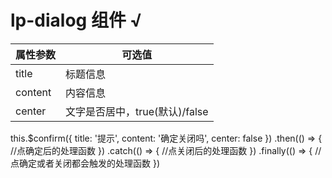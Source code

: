 # lp-dialog 组件  √


属性参数     | 可选值
-------- | ----- 
title | 标题信息
content  | 内容信息
center | 文字是否居中，true(默认)/false


this.$confirm({
    title: '提示',
    content: '确定关闭吗',
    center: false
})
.then(() => {
    //点确定后的处理函数
})
.catch(() => {
    //点关闭后的处理函数
})
.finally(() => {
    //点确定或者关闭都会触发的处理函数
})